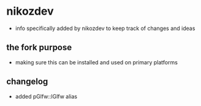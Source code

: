 # nikozdev
- info specifically added by nikozdev to keep track of changes and ideas
## the fork purpose
- making sure this can be installed and used on primary platforms
## changelog
- added pGlfw::lGlfw alias
